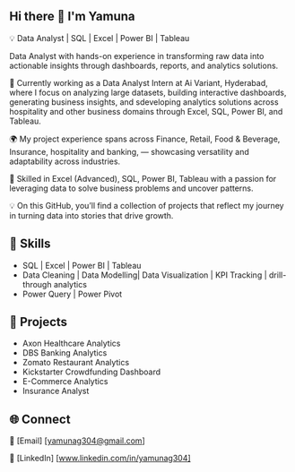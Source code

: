 ## Hi there 👋 I'm Yamuna

💡 Data Analyst | SQL | Excel | Power BI | Tableau

Data Analyst with hands-on experience in transforming raw data into actionable insights through dashboards, reports, and analytics solutions.

💼 Currently working as a Data Analyst Intern at Ai Variant, Hyderabad, where I focus on analyzing large datasets, building interactive dashboards, generating business insights, and sdeveloping analytics solutions across hospitality and other business domains through Excel, SQL, Power BI, and Tableau.

🌍 My project experience spans across Finance, Retail, Food & Beverage, Insurance, hospitality and banking,  — showcasing versatility and adaptability across industries.

🚀 Skilled in Excel (Advanced), SQL, Power BI, Tableau with a passion for leveraging data to solve business problems and uncover patterns.

💡 On this GitHub, you’ll find a collection of projects that reflect my journey in turning data into stories that drive growth.

🔹 Skills
--------------------------------------------------------------------------------------------
- SQL | Excel | Power BI | Tableau
- Data Cleaning | Data Modelling| Data Visualization | KPI Tracking | drill-through analytics
- Power Query | Power Pivot

📂 Projects
----------------------------------------------------------------------------------------------
- Axon Healthcare Analytics
- DBS Banking Analytics
- Zomato Restaurant Analytics
- Kickstarter Crowdfunding Dashboard
- E-Commerce Analytics
- Insurance Analyst

🌐 Connect
---------------------------------------------------------------------------------------------
📧 [Email] [yamunag304@gmail.com]

🔗 [LinkedIn] [www.linkedin.com/in/yamunag304]
